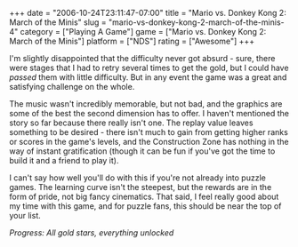 +++
date = "2006-10-24T23:11:47-07:00"
title = "Mario vs. Donkey Kong 2: March of the Minis"
slug = "mario-vs-donkey-kong-2-march-of-the-minis-4"
category = ["Playing A Game"]
game = ["Mario vs. Donkey Kong 2: March of the Minis"]
platform = ["NDS"]
rating = ["Awesome"]
+++

I'm slightly disappointed that the difficulty never got absurd - sure, there were stages that I had to retry several times to get the gold, but I could have <i>passed</i> them with little difficulty.  But in any event the game was a great and satisfying challenge on the whole.

The music wasn't incredibly memorable, but not bad, and the graphics are some of the best the second dimension has to offer.  I haven't mentioned the story so far because there really isn't one.  The replay value leaves something to be desired - there isn't much to gain from getting higher ranks or scores in the game's levels, and the Construction Zone has nothing in the way of instant gratification (though it can be fun if you've got the time to build it and a friend to play it).

I can't say how well you'll do with this if you're not already into puzzle games.  The learning curve isn't the steepest, but the rewards are in the form of pride, not big fancy cinematics.  That said, I feel really good about my time with this game, and for puzzle fans, this should be near the top of your list.

<i>Progress: All gold stars, everything unlocked</i>